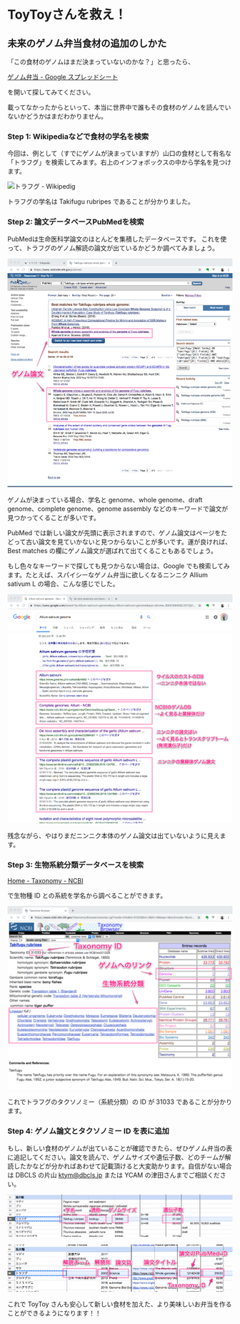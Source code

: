 # ToyToyさんを救え！

## 未来のゲノム弁当食材の追加のしかた

「この食材のゲノムはまだ決まっていないのかな？」と思ったら、

[ゲノム弁当 - Google スプレッドシート](https://docs.google.com/spreadsheets/d/1iyh41eZSsOWCkZOS0b5iqjZM4jA6osboCqXFHqVtLx8/edit#gid=335143120)

を開いて探してみてください。

載ってなかったからといって、本当に世界中で誰もその食材のゲノムを読んでいないかどうかはまだわかりません。

### Step 1: Wikipediaなどで食材の学名を検索

今回は、例として（すでにゲノムが決まっていますが）山口の食材として有名な「トラフグ」を検索してみます。右上のインフォボックスの中から学名を見つけます。

![トラフグ - Wikipedig](mages/Wikipedia-Trafugu.png)

トラフグの学名は Takifugu rubripes であることが分かりました。

### Step 2: 論文データベースPubMedを検索

PubMedは生命医科学論文のほとんどを集積したデータベースです。
これを使って、トラフグのゲノム解読の論文が出ているかどうか調べてみましょう。

![Takifugu rubripes whole genome - PubMed - NCBI](images/PubMed-Torafugu.png)

ゲノムが決まっている場合、学名と genome、whole genome、draft genome、complete genome、genome assembly などのキーワードで論文が見つかってくることが多いです。

PubMed では新しい論文が先頭に表示されますので、ゲノム論文はページをたどって古い論文を見ていかないと見つからないことが多いです。運が良ければ、Best matches の欄にゲノム論文が選ばれて出てくることもあるでしょう。

もし色々なキーワードで探しても見つからない場合は、Google でも検索してみます。たとえば、スパイシーなゲノム弁当に欲しくなるニンニク Allium sativum L の場合、こんな感じでした。

![Allium sativum genome - Google](images/Google-Garlic.png)

残念ながら、やはりまだニンニク本体のゲノム論文は出ていないように見えます。

### Step 3: 生物系統分類データベースを検索

[Home - Taxonomy - NCBI](https://www.ncbi.nlm.nih.gov/taxonomy)

で生物種 ID との系統を学名から調べることができます。

![Taxonomy Browser](images/Taxonomy-Torafugu.png)

これでトラフグのタクソノミー（系統分類）の ID が 31033 であることが分かります。

### Step 4: ゲノム論文とタクソノミー ID を表に追加

もし、新しい食材のゲノムが出ていることが確認できたら、ぜひゲノム弁当の表に追記してください。論文を読んで、ゲノムサイズや遺伝子数、どのチームが解読したかなどが分かればあわせて記載頂けると大変助かります。自信がない場合は DBCLS の片山 <ktym@dbcls.jp> または YCAM の津田さんまでご相談ください。

![GenomeBento 1](images/GenomeBento-1.png)

![GenomeBento 2](images/GenomeBento-2.png)

これで ToyToy さんも安心して新しい食材を加えた、より美味しいお弁当を作ることができるようになります！！

